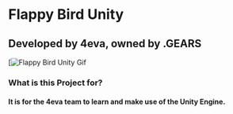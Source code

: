 # Flappy Bird Unity
## Developed by 4eva, owned by .GEARS


[![Flappy Bird Unity Gif](https://github.com/FourEva/FlappyBird-Unity/blob/main/readmeassets/flappy.gif)

### What is this Project for?
#### It is for the 4eva team to learn and make use of the Unity Engine.